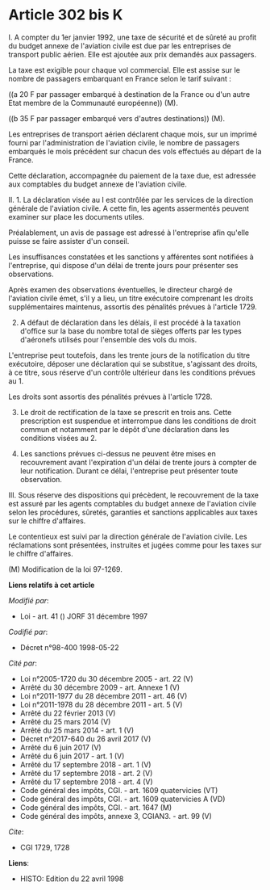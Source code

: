 # Article 302 bis K

I. A compter du 1er janvier 1992, une taxe de sécurité et de sûreté au profit du budget annexe de l'aviation civile est due
par les entreprises de transport public aérien. Elle est ajoutée aux prix demandés aux passagers.

La taxe est exigible pour chaque vol commercial. Elle est assise sur le nombre de passagers embarquant en France selon le
tarif suivant :

((a 20 F par passager embarqué à destination de la France ou d'un autre Etat membre de la Communauté européenne)) (M).

((b 35 F par passager embarqué vers d'autres destinations)) (M).

Les entreprises de transport aérien déclarent chaque mois, sur un imprimé fourni par l'administration de l'aviation civile,
le nombre de passagers embarqués le mois précédent sur chacun des vols effectués au départ de la France.

Cette déclaration, accompagnée du paiement de la taxe due, est adressée aux comptables du budget annexe de l'aviation civile.

II. 1. La déclaration visée au I est contrôlée par les services de la direction générale de l'aviation civile. A cette fin,
les agents assermentés peuvent examiner sur place les documents utiles.

Préalablement, un avis de passage est adressé à l'entreprise afin qu'elle puisse se faire assister d'un conseil.

Les insuffisances constatées et les sanctions y afférentes sont notifiées à l'entreprise, qui dispose d'un délai de trente
jours pour présenter ses observations.

Après examen des observations éventuelles, le directeur chargé de l'aviation civile émet, s'il y a lieu, un titre exécutoire
comprenant les droits supplémentaires maintenus, assortis des pénalités prévues à l'article 1729.

2. A défaut de déclaration dans les délais, il est procédé à la taxation d'office sur la base du nombre total de sièges
offerts par les types d'aéronefs utilisés pour l'ensemble des vols du mois.

L'entreprise peut toutefois, dans les trente jours de la notification du titre exécutoire, déposer une déclaration qui se
substitue, s'agissant des droits, à ce titre, sous réserve d'un contrôle ultérieur dans les conditions prévues au 1.

Les droits sont assortis des pénalités prévues à l'article 1728.

3. Le droit de rectification de la taxe se prescrit en trois ans. Cette prescription est suspendue et interrompue dans les
conditions de droit commun et notamment par le dépôt d'une déclaration dans les conditions visées au 2.

4. Les sanctions prévues ci-dessus ne peuvent être mises en recouvrement avant l'expiration d'un délai de trente jours à
compter de leur notification. Durant ce délai, l'entreprise peut présenter toute observation.

III. Sous réserve des dispositions qui précèdent, le recouvrement de la taxe est assuré par les agents comptables du budget
annexe de l'aviation civile selon les procédures, sûretés, garanties et sanctions applicables aux taxes sur le chiffre
d'affaires.

Le contentieux est suivi par la direction générale de l'aviation civile. Les réclamations sont présentées, instruites et
jugées comme pour les taxes sur le chiffre d'affaires.

(M) Modification de la loi 97-1269.

**Liens relatifs à cet article**

_Modifié par_:

  - Loi - art. 41 () JORF 31 décembre 1997

_Codifié par_:

  - Décret n°98-400 1998-05-22

_Cité par_:

  - Loi n°2005-1720 du 30 décembre 2005 - art. 22 (V)
  - Arrêté du 30 décembre 2009 - art. Annexe 1 (V)
  - Loi n°2011-1977 du 28 décembre 2011 - art. 46 (V)
  - Loi n°2011-1978 du 28 décembre 2011 - art. 5 (V)
  - Arrêté du 22 février 2013 (V)
  - Arrêté du 25 mars 2014 (V)
  - Arrêté du 25 mars 2014 - art. 1 (V)
  - Décret n°2017-640 du 26 avril 2017 (V)
  - Arrêté du 6 juin 2017 (V)
  - Arrêté du 6 juin 2017 - art. 1 (V)
  - Arrêté du 17 septembre 2018 - art. 1 (V)
  - Arrêté du 17 septembre 2018 - art. 2 (V)
  - Arrêté du 17 septembre 2018 - art. 4 (V)
  - Code général des impôts, CGI. - art. 1609 quatervicies (VT)
  - Code général des impôts, CGI. - art. 1609 quatervicies A (VD)
  - Code général des impôts, CGI. - art. 1647 (M)
  - Code général des impôts, annexe 3, CGIAN3. - art. 99 (V)

_Cite_:

  - CGI 1729, 1728

**Liens**:

  - HISTO: Edition du 22 avril 1998
